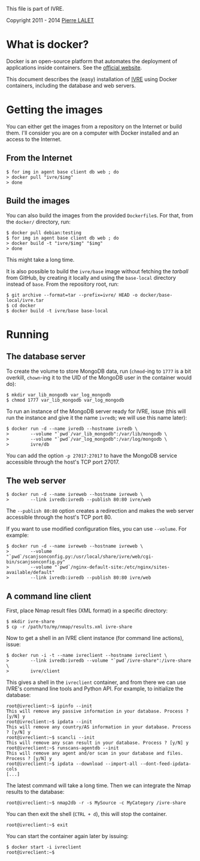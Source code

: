 This file is part of IVRE.

Copyright 2011 - 2014 [Pierre LALET](mailto:pierre.lalet@cea.fr)

# What is docker? #

Docker is an open-source platform that automates the deployment of
applications inside containers. See the [official
website](http://www.docker.com/).

This document describes the (easy) installation of [IVRE](README.md)
using Docker containers, including the database and web servers.

# Getting the images #

You can either get the images from a repository on the Internet or
build them. I'll consider you are on a computer with Docker installed
and an access to the Internet.

## From the Internet ##

    $ for img in agent base client db web ; do
    > docker pull "ivre/$img"
    > done

## Build the images ##

You can also build the images from the provided `Dockerfile`s. For
that, from the `docker/` directory, run:

    $ docker pull debian:testing
    $ for img in agent base client db web ; do
    > docker build -t "ivre/$img" "$img"
    > done

This might take a long time.

It is also possible to build the `ivre/base` image without fetching
the *tarball* from GitHub, by creating it locally and using the
`base-local` directory instead of `base`. From the repository root,
run:

    $ git archive --format=tar --prefix=ivre/ HEAD -o docker/base-local/ivre.tar
    $ cd docker
    $ docker build -t ivre/base base-local

# Running #

## The database server ##

To create the volume to store MongoDB data, run (`chmod`-ing to `1777`
is a bit overkill, `chown`-ing it to the UID of the MongoDB user in
the container would do):

    $ mkdir var_lib_mongodb var_log_mongodb
    $ chmod 1777 var_lib_mongodb var_log_mongodb

To run an instance of the MongoDB server ready for IVRE, issue (this
will run the instance and give it the name `ivredb`; we will use this
name later):

    $ docker run -d --name ivredb --hostname ivredb \
    >        --volume "`pwd`/var_lib_mongodb":/var/lib/mongodb \
    >        --volume "`pwd`/var_log_mongodb":/var/log/mongodb \
    >        ivre/db

You can add the option `-p 27017:27017` to have the MongoDB service
accessible through the host's TCP port 27017.

## The web server ##

    $ docker run -d --name ivreweb --hostname ivreweb \
    >        --link ivredb:ivredb --publish 80:80 ivre/web

The `--publish 80:80` option creates a redirection and makes the web
server accessible through the host's TCP port 80.

If you want to use modified configuration files, you can use
`--volume`. For example:

    $ docker run -d --name ivreweb --hostname ivreweb \
    >        --volume "`pwd`/scanjsonconfig.py:/usr/local/share/ivre/web/cgi-bin/scanjsonconfig.py"
    >        --volume "`pwd`/nginx-default-site:/etc/nginx/sites-available/default"
    >        --link ivredb:ivredb --publish 80:80 ivre/web

## A command line client ##

First, place Nmap result files (XML format) in a specific directory:

    $ mkdir ivre-share
    $ cp -r /path/to/my/nmap/results.xml ivre-share

Now to get a shell in an IVRE client instance (for command line
actions), issue:

    $ docker run -i -t --name ivreclient --hostname ivreclient \
    >        --link ivredb:ivredb --volume "`pwd`/ivre-share":/ivre-share \
    >        ivre/client

This gives a shell in the `ivreclient` container, and from there we
can use IVRE's command line tools and Python API. For example, to
initialize the database:

    root@ivreclient:~$ ipinfo --init
    This will remove any passive information in your database. Process ? [y/N] y
    root@ivreclient:~$ ipdata --init
    This will remove any country/AS information in your database. Process ? [y/N] y
    root@ivreclient:~$ scancli --init
    This will remove any scan result in your database. Process ? [y/N] y
    root@ivreclient:~$ runscans-agentdb --init
    This will remove any agent and/or scan in your database and files. Process ? [y/N] y
    root@ivreclient:~$ ipdata --download --import-all --dont-feed-ipdata-cols
    [...]

The latest command will take a long time. Then we can integrate the
Nmap results to the database:

    root@ivreclient:~$ nmap2db -r -s MySource -c MyCategory /ivre-share

You can then exit the shell (`CTRL + d`), this will stop the
container.

    root@ivreclient:~$ exit

You can start the container again later by issuing:

    $ docker start -i ivreclient
    root@ivreclient:~$
